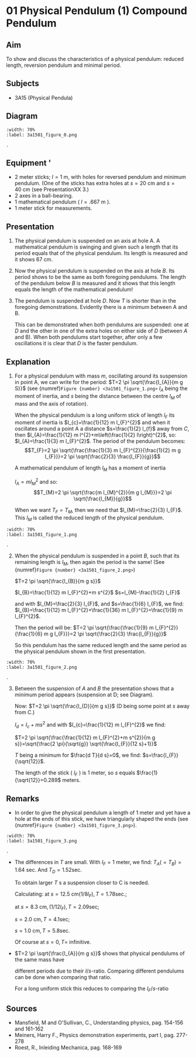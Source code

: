# 01 Physical Pendulum (1) Compound Pendulum 
  
## Aim   
 To show and discuss the characteristics of a physical pendulum: reduced length, reversion pendulum and minimal period.    
  
## Subjects   
* 3A15 (Physical Pendula)   

## Diagram
   
```{figure} figures/figure_0.png  
:width: 70%  
:label: 3a1501_figure_0.png  

. 
```
     
  
## Equipment   '
- 2 meter sticks; $I=1 \mathrm{~m}$, with holes for reversed pendulum and minimum pendulum. (One of the sticks has extra holes at $s=20 \mathrm{~cm}$ and $s=40 \mathrm{~cm}$ (see PresentationXX 3.)
- 2 axes in a ball-bearing.
- 1 mathematical pendulum ( $l=.667 \mathrm{~m}$ ).
- 1 meter stick for measurements.
    
  
## Presentation   
1. The physical pendulum is suspended on an axis at hole A. A mathematical pendulum is swinging and given such a length that its period equals that of the physical pendulum. Its length is measured and it shows $67 \mathrm{~cm}$.
2. Now the physical pendulum is suspended on the axis at hole $B$. Its period shows to be the same as both foregoing pendulums. The length of the pendulum below $B$ is measured and it shows that this length equals the length of the mathematical pendulum!
3. The pendulum is suspended at hole $D$. Now $T$ is shorter than in the foregoing demonstrations. Evidently there is a minimum between A and B.

    This can be demonstrated when both pendulums are suspended: one at $D$ and the other in one of the extra holes on either side of $D$ (between $A$ and B). When both pendulums start together, after only a few oscillations it is clear that $D$ is the faster pendulum.
  
## Explanation   
1. For a physical pendulum with mass $m$, oscillating around its suspension in point A, we can write for the period: $T=2 \pi \sqrt{\frac{I_{A}}{m g S}}$ (see {numref}`Figure {number} <3a1501_figure_1.png>` $I_{A}$ being the moment of inertia, and $s$ being the distance between the centre $l_{M}$ of mass and the axis of rotation).   

    When the physical pendulum is a long uniform stick of length $l_{F}$ its moment of inertia is $I_{c}=\frac{1}{12} m l_{F}^{2}$ and when it oscillates around a point A a distance $s=\frac{1}{2} l_{f}$ away from $C$, then $I_{A}=\frac{1}{12} m l^{2}+m\left(\frac{1}{2} l\right)^{2}$, so: $I_{A}=\frac{1}{3} m l_{F}^{2}$. The period of the pendulum becomes: 
    $$T_{F}=2 \pi \sqrt{\frac{\frac{1}{3} m l_{F}^{2}}{\frac{1}{2} m g l_{F}}}=2 \pi \sqrt{\frac{2}{3} \frac{l_{F}}{g}}$$

    A mathematical pendulum of length $l_{M}$ has a moment of inertia

    $I_{A}=m l_{M}^{2}$ and so: 
    $$T_{M}=2 \pi \sqrt{\frac{m l_{M}^{2}}{m g l_{M}}}=2 \pi \sqrt{\frac{l_{M}}{g}}$$

    When we want $T_{F}=T_{M}$, then we need that $l_{M}=\frac{2}{3} l_{F}$. This $l_{M}$ is called the reduced length of the physical pendulum.
```{figure} figures/figure_1.png  
:width: 70%  
:label: 3a1501_figure_1.png  

. 
```

2. When the physical pendulum is suspended in a point $B$, such that its remaining length is $l_{M}$, then again the period is the same! (See {numref}`Figure {number} <3a1501_figure_2.png>`)

    $T=2 \pi \sqrt{\frac{I_{B}}{m g s}}$

    $I_{B}=\frac{1}{12} m l_{F}^{2}+m s^{2}$
    $s=l_{M}-\frac{1}{2} l_{F}$

    and with $l_{M}=\frac{2}{3} l_{F}$, and $s=\frac{1}{6} l_{F}$, we find: $I_{B}=\frac{1}{12} m l_{F}^{2}+\frac{1}{36} m l_{F}^{2}=\frac{1}{9} m l_{F}^{2}$.

    Then the period will be: $T=2 \pi \sqrt{\frac{\frac{1}{9} m l_{F}^{2}}{\frac{1}{6} m g l_{F}}}=2 \pi \sqrt{\frac{2}{3} \frac{l_{F}}{g}}$

    So this pendulum has the same reduced length and the same period as the physical pendulum shown in the first presentation.

```{figure} figures/figure_2.png  
:width: 70%  
:label: 3a1501_figure_2.png  

. 
```


3. Between the suspension of $A$ and $B$ the presentation shows that a minimum period appears (suspension at D; see Diagram).

    Now: $T=2 \pi \sqrt{\frac{I_{D}}{m g s}}$ (D being some point at $s$ away from C.)

    $I_{d}=I_{c}+m s^{2}$ and with $I_{c}=\frac{1}{12} m l_{F}^{2}$ we find:

    $T=2 \pi \sqrt{\frac{\frac{1}{12} m l_{F}^{2}+m s^{2}}{m g s}}=\sqrt{\frac{2 \pi}{\sqrt{g}} \sqrt{\frac{l_{F}}{12 s}+1}}$

    $T$ being a minimum for $\frac{d T}{d s}=0$, we find: $s=\frac{l_{F}}{\sqrt{12}}$.

    The length of the stick ( $l_{F}$ ) is 1 meter, so $s$ equals $\frac{1}{\sqrt{12}}=0.289$ meters.
  
## Remarks
 *  In order to give the physical pendulum a length of 1 meter and yet have a hole at the ends of this stick, we have triangularly shaped the ends (see {numref}`Figure {number} <3a1501_figure_3.png>`).   
```{figure} figures/figure_3.png  
:width: 70%  
:label: 3a1501_figure_3.png  

. 
```
- The differences in $T$ are small. With $I_{F}=1$ meter, we find: $T_{A}\left(=T_{B}\right)=1.64$ sec. And $T_{D}=1.52 \mathrm{sec}$.

    To obtain larger $T$ s a suspension closer to $\mathrm{C}$ is needed.

    Calculating: at $s=12.5 \mathrm{~cm}\left(1 / 8 l_{F}\right), T=1.78 \mathrm{sec}$.;

    at $s=8.3 \mathrm{~cm},\left(1 / 12 l_{F}\right), T=2.09 \mathrm{sec}$;

    $s=2.0 \mathrm{~cm}, T=4.1 \mathrm{sec}$;

    $s=1.0 \mathrm{~cm}, T=5.8 \mathrm{sec}$.

    Of course at $s=0, T=$ infinitive.

- $T=2 \pi \sqrt{\frac{I_{A}}{m g s}}$ shows that physical pendulums of the same mass have

    different periods due to their $I / s$-ratio. Comparing different pendulums can be done when comparing that ratio.

    For a long uniform stick this reduces to comparing the $I_{F} / s$-ratio
   
  
## Sources
 *  Mansfield, M and O'Sullivan, C., Understanding physics, pag. 154-156 and 161-162 
 *  Meiners, Harry F., Physics demonstration experiments, part I, pag. 277-278 
 *  Roest, R., Inleiding Mechanica, pag. 168-169
  